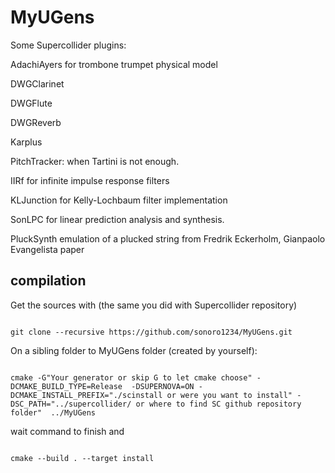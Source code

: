 # MyUGens
Some Supercollider plugins:

AdachiAyers for trombone trumpet physical model

DWGClarinet

DWGFlute

DWGReverb

Karplus 

PitchTracker: when Tartini is not enough.

IIRf for infinite impulse response filters

KLJunction for Kelly-Lochbaum filter implementation

SonLPC for linear prediction analysis and synthesis.

PluckSynth emulation of a plucked string from Fredrik Eckerholm, Gianpaolo Evangelista paper

## compilation

Get the sources with (the same you did with Supercollider repository)

<code>
git clone --recursive https://github.com/sonoro1234/MyUGens.git
</code>

On a sibling folder to MyUGens folder (created by yourself):

<code>
cmake -G"Your generator or skip G to let cmake choose" -DCMAKE_BUILD_TYPE=Release  -DSUPERNOVA=ON -DCMAKE_INSTALL_PREFIX="./scinstall or were you want to install" -DSC_PATH="../supercollider/ or where to find SC github repository folder"  ../MyUGens
</code>

wait command to finish and

<code>
cmake --build . --target install
</code>
